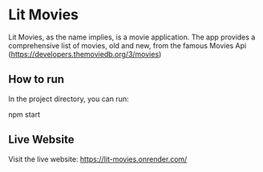 # Lit Movies

Lit Movies, as the name implies, is a movie application. The app provides a comprehensive list of movies, old and new, from the famous Movies Api (https://developers.themoviedb.org/3/movies)

## How to run

In the project directory, you can run:

npm start
 
## Live Website

Visit the live website: https://lit-movies.onrender.com/


